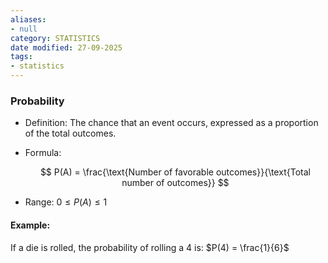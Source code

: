 ```yaml
---
aliases:
- null
category: STATISTICS
date modified: 27-09-2025
tags:
- statistics
---
```

### Probability

* Definition: The chance that an event occurs, expressed as a proportion of the total outcomes.
* Formula:

  $$
  P(A) = \frac{\text{Number of favorable outcomes}}{\text{Total number of outcomes}}
  $$
* Range: $0 \leq P(A) \leq 1$

#### Example:

If a die is rolled, the probability of rolling a 4 is:
$P(4) = \frac{1}{6}$